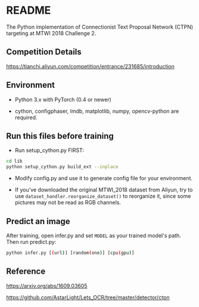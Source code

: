# README

The Python implementation of Connectionist Text Proposal Network (CTPN) targeting at MTWI 2018 Challenge 2.

## Competition Details

https://tianchi.aliyun.com/competition/entrance/231685/introduction

## Environment

* Python 3.x with PyTorch (0.4 or newer)

* cython, configphaser, lmdb, matplotlib, numpy, opencv-python are required.

## Run this files before training

* Run setup_cython.py FIRST: 

```bash
cd lib
python setup_cython.py build_ext --inplace
```

* Modify config.py and use it to generate config file for your environment.

* If you've downloaded the original MTWI_2018 dataset from Aliyun, try to use `dataset_handler.reorganize_dataset()` to reorganize it, since some pictures may not be read as RGB channels.

## Predict an image

After training, open infer.py and set `MODEL` as your trained model's path. Then run predict.py:

```bash
python infer.py [(url)] [random(one)] [cpu(gpu)]
```

## Reference

https://arxiv.org/abs/1609.03605

https://github.com/AstarLight/Lets_OCR/tree/master/detector/ctpn

